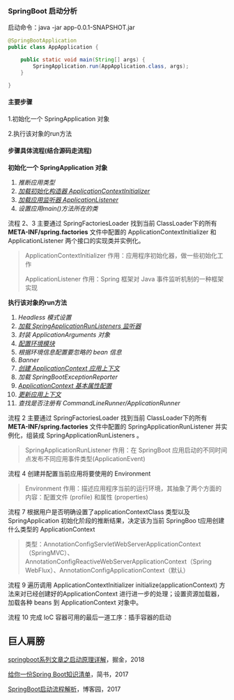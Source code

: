 ### SpringBoot 启动分析

启动命令：java -jar app-0.0.1-SNAPSHOT.jar

```java
@SpringBootApplication
public class AppApplication {

    public static void main(String[] args) {
        SpringApplication.run(AppApplication.class, args);
    }

}
```

#### 主要步骤

1.初始化一个 SpringApplication 对象

2.执行该对象的run方法

#### 步骤具体流程(结合源码走流程)

**初始化一个 SpringApplication 对象**

1. *推断应用类型*
2. *<u>加载初始化构造器 ApplicationContextInitializer</u>*
3. *<u>加载应用监听器 ApplicationListener</u>*
4. *设置应用main()方法所在的类*

流程 2、3 主要通过 SpringFactoriesLoader 找到当前 ClassLoader下的所有 **META-INF/spring.factories** 文件中配置的 ApplicationContextInitializer 和 ApplicationListener 两个接口的实现类并实例化。

> ApplicationContextInitializer 作用：应用程序初始化器，做一些初始化工作
>
> ApplicationListener 作用：Spring 框架对 Java 事件监听机制的一种框架实现



**执行该对象的run方法**

1. *Headless 模式设置*
2. *<u>加载 SpringApplicationRunListeners 监听器</u>*
3. *封装 ApplicationArguments 对象*
4. *<u>配置环境模块</u>*
5. *根据环境信息配置要忽略的 bean 信息*
6. *Banner*
7. *<u>创建 ApplicationContext 应用上下文</u>*
8. *加载 SpringBootExceptionReporter*
9. *<u>ApplicationContext 基本属性配置</u>*
10. *<u>更新应用上下文</u>*
11. *查找是否注册有 CommandLineRunner/ApplicationRunner*



流程 2 主要通过 SpringFactoriesLoader 找到当前 ClassLoader下的所有 **META-INF/spring.factories** 文件中配置的 SpringApplicationRunListener 并实例化，组装成  SpringApplicationRunListeners 。

> SpringApplicationRunListener 作用：在 SpringBoot 应用启动的不同时间点发布不同应用事件类型(ApplicationEvent)

流程 4 创建并配置当前应用将要使用的 Environment

> Environment 作用：描述应用程序当前的运行环境，其抽象了两个方面的内容：配置文件 (profile) 和属性 (properties) 

流程 7 根据用户是否明确设置了applicationContextClass 类型以及 SpringApplication 初始化阶段的推断结果，决定该为当前 SpringBoo t应用创建什么类型的 ApplicationContext

> 类型：AnnotationConfigServletWebServerApplicationContext（SpringMVC）、AnnotationConfigReactiveWebServerApplicationContext（Spring WebFlux）、AnnotationConfigApplicationContext（默认）

流程 9 遍历调用 ApplicationContextInitializer initialize(applicationContext) 方法来对已经创建好的ApplicationContext 进行进一步的处理；设置资源加载器，加载各种 beans 到 ApplicationContext 对象中。

流程 10 完成 IoC 容器可用的最后一道工序：插手容器的启动



## 巨人肩膀

[springboot系列文章之启动原理详解](https://juejin.im/post/5b79a6e651882542aa1b2c22)，掘金，2018

[给你一份Spring Boot知识清单](https://www.jianshu.com/p/83693d3d0a65)，简书，2017

[SpringBoot启动流程解析](https://www.cnblogs.com/trgl/p/7353782.html)，博客园，2017